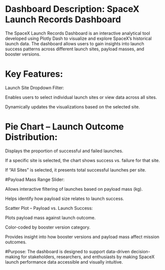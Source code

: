 # Dashboard Description: SpaceX Launch Records Dashboard
The SpaceX Launch Records Dashboard is an interactive analytical tool developed using Plotly Dash to visualize and explore SpaceX’s historical launch data. The dashboard allows users to gain insights into launch success patterns across different launch sites, payload masses, and booster versions.

# Key Features:
Launch Site Dropdown Filter:

Enables users to select individual launch sites or view data across all sites.

Dynamically updates the visualizations based on the selected site.

# Pie Chart – Launch Outcome Distribution:

Displays the proportion of successful and failed launches.

If a specific site is selected, the chart shows success vs. failure for that site.

If “All Sites” is selected, it presents total successful launches per site.

#Payload Mass Range Slider:

Allows interactive filtering of launches based on payload mass (kg).

Helps identify how payload size relates to launch success.

Scatter Plot – Payload vs. Launch Success:

Plots payload mass against launch outcome.

Color-coded by booster version category.

Provides insight into how booster versions and payload mass affect mission outcomes.

#Purpose:
The dashboard is designed to support data-driven decision-making for stakeholders, researchers, and enthusiasts by making SpaceX launch performance data accessible and visually intuitive.
